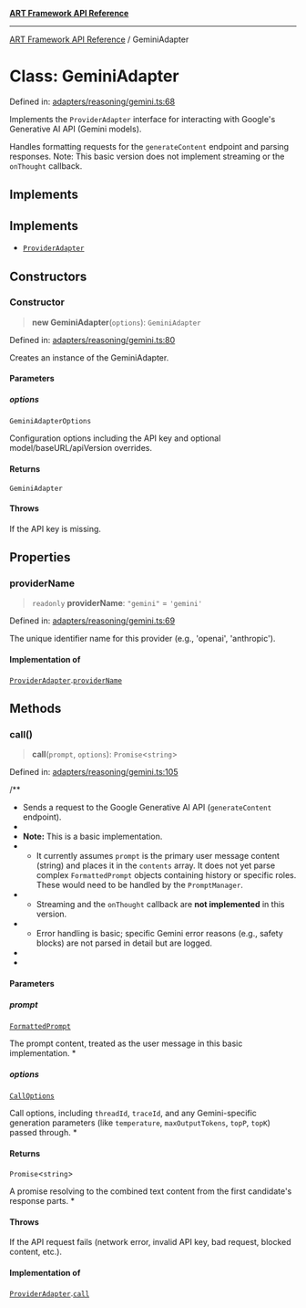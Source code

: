 [**ART Framework API Reference**](../README.md)

***

[ART Framework API Reference](../README.md) / GeminiAdapter

# Class: GeminiAdapter

Defined in: [adapters/reasoning/gemini.ts:68](https://github.com/hashangit/ART/blob/f2c01fe8faa76ca4df3209539d95509aac02e476/src/adapters/reasoning/gemini.ts#L68)

Implements the `ProviderAdapter` interface for interacting with Google's
Generative AI API (Gemini models).

Handles formatting requests for the `generateContent` endpoint and parsing responses.
Note: This basic version does not implement streaming or the `onThought` callback.

## Implements

## Implements

- [`ProviderAdapter`](../interfaces/ProviderAdapter.md)

## Constructors

### Constructor

> **new GeminiAdapter**(`options`): `GeminiAdapter`

Defined in: [adapters/reasoning/gemini.ts:80](https://github.com/hashangit/ART/blob/f2c01fe8faa76ca4df3209539d95509aac02e476/src/adapters/reasoning/gemini.ts#L80)

Creates an instance of the GeminiAdapter.

#### Parameters

##### options

`GeminiAdapterOptions`

Configuration options including the API key and optional model/baseURL/apiVersion overrides.

#### Returns

`GeminiAdapter`

#### Throws

If the API key is missing.

## Properties

### providerName

> `readonly` **providerName**: `"gemini"` = `'gemini'`

Defined in: [adapters/reasoning/gemini.ts:69](https://github.com/hashangit/ART/blob/f2c01fe8faa76ca4df3209539d95509aac02e476/src/adapters/reasoning/gemini.ts#L69)

The unique identifier name for this provider (e.g., 'openai', 'anthropic').

#### Implementation of

[`ProviderAdapter`](../interfaces/ProviderAdapter.md).[`providerName`](../interfaces/ProviderAdapter.md#providername)

## Methods

### call()

> **call**(`prompt`, `options`): `Promise`\<`string`\>

Defined in: [adapters/reasoning/gemini.ts:105](https://github.com/hashangit/ART/blob/f2c01fe8faa76ca4df3209539d95509aac02e476/src/adapters/reasoning/gemini.ts#L105)

/**
 * Sends a request to the Google Generative AI API (`generateContent` endpoint).
 *
 * **Note:** This is a basic implementation.
 * - It currently assumes `prompt` is the primary user message content (string) and places it in the `contents` array. It does not yet parse complex `FormattedPrompt` objects containing history or specific roles. These would need to be handled by the `PromptManager`.
 * - Streaming and the `onThought` callback are **not implemented** in this version.
 * - Error handling is basic; specific Gemini error reasons (e.g., safety blocks) are not parsed in detail but are logged.
 *
 *

#### Parameters

##### prompt

[`FormattedPrompt`](../type-aliases/FormattedPrompt.md)

The prompt content, treated as the user message in this basic implementation.
 *

##### options

[`CallOptions`](../interfaces/CallOptions.md)

Call options, including `threadId`, `traceId`, and any Gemini-specific generation parameters (like `temperature`, `maxOutputTokens`, `topP`, `topK`) passed through.
 *

#### Returns

`Promise`\<`string`\>

A promise resolving to the combined text content from the first candidate's response parts.
 *

#### Throws

If the API request fails (network error, invalid API key, bad request, blocked content, etc.).

#### Implementation of

[`ProviderAdapter`](../interfaces/ProviderAdapter.md).[`call`](../interfaces/ProviderAdapter.md#call)
